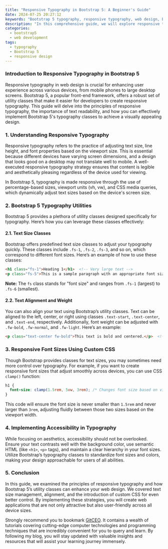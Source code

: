 ```yaml
---
title: "Responsive Typography in Bootstrap 5: A Beginner's Guide"
date: 2024-07-25 20:27:12
keywords: "Bootstrap 5 typography, responsive typography, web design, Bootstrap classes, CSS"
description: "In this comprehensive guide, we will explore responsive typography in Bootstrap 5, covering its significance in web design and how it enhances user experience. You will learn how to utilize Bootstrap classes for text sizes, line heights, and font styles to create a visually appealing and adaptive interface. This tutorial will provide detailed explanations and code examples to ensure a thorough understanding of implementing responsive typography in your Bootstrap projects. By the end of this guide, you will be able to effectively apply these techniques to enhance the readability and aesthetics of your web applications."
categories:
  - bootstrap5
  - web development
tags:
  - typography
  - Bootstrap 5
  - responsive design
---
```


### Introduction to Responsive Typography in Bootstrap 5

Responsive typography in web design is crucial for enhancing user experience across various devices, from mobile phones to large desktop screens. Bootstrap 5, a popular front-end framework, offers a robust set of utility classes that make it easier for developers to create responsive typography. This guide will delve into the principles of responsive typography, the importance of text readability, and how you can effectively implement Bootstrap 5's typography classes to achieve a visually appealing design.

<!-- more -->

### 1. Understanding Responsive Typography

Responsive typography refers to the practice of adjusting text size, line height, and font properties based on the viewport size. This is essential because different devices have varying screen dimensions, and a design that looks good on a desktop may not translate well to mobile. A well-executed responsive typography strategy ensures that content is legible and aesthetically pleasing regardless of the device used for viewing. 

In Bootstrap 5, typography is made responsive through the use of percentage-based sizes, viewport units (vh, vw), and CSS media queries, which dynamically adjust text sizes based on the device's screen size.

### 2. Bootstrap 5 Typography Utilities

Bootstrap 5 provides a plethora of utility classes designed specifically for typography. Here’s how you can leverage these classes effectively:

#### 2.1. Text Size Classes

Bootstrap offers predefined text size classes to adjust your typography quickly. These classes include `.fs-1`, `.fs-2`, `.fs-3`, and so on, which correspond to different font sizes. Here’s an example of how to use these classes:

```html
<h1 class="fs-1">Heading 1</h1>  <!-- Very large text -->
<p class="fs-5">This is a sample paragraph with an appropriate font size.</p>  <!-- Medium sized text -->
```
**Note:** The `fs` class stands for "font size" and ranges from `.fs-1` (largest) to `.fs-6` (smallest).

#### 2.2. Text Alignment and Weight

You can also align your text using Bootstrap’s utility classes. Text can be aligned to the left, center, or right using classes `.text-start`, `.text-center`, and `.text-end`, respectively. Additionally, font weight can be adjusted with `.fw-bold`, `.fw-normal`, and `.fw-light`. Here’s an example:

```html
<p class="text-center fw-bold">This text is bold and centered.</p>  <!-- Bold and centered text -->
```

### 3. Responsive Font Sizes Using Custom CSS

Though Bootstrap provides classes for text sizes, you may sometimes need more control over typography. For example, if you want to create responsive font sizes that adjust smoothly across devices, you can use CSS `clamp()` function:

```css
h1 {
  font-size: clamp(1.5rem, 5vw, 3rem); /* Changes font size based on viewport width */
}
```
This code will ensure the font size is never smaller than `1.5rem` and never larger than `3rem`, adjusting fluidly between those two sizes based on the viewport width.

### 4. Implementing Accessibility in Typography

While focusing on aesthetics, accessibility should not be overlooked. Ensure your text contrasts well with the background color, use semantic HTML (like `<h1>`, `<p>` tags), and maintain a clear hierarchy in your font sizes. Utilize Bootstrap’s typography classes to standardize font sizes and colors, making your design approachable for users of all abilities.

### 5. Conclusion

In this guide, we examined the principles of responsive typography and how Bootstrap 5’s utility classes can enhance your web design. We covered text size management, alignment, and the introduction of custom CSS for even better control. By implementing these strategies, you will create web applications that are not only attractive but also user-friendly across all device sizes. 

Strongly recommend you to bookmark [GitCEO](https://gitceo.com). It contains a wealth of tutorials covering cutting-edge computer technologies and programming techniques that are incredibly convenient for you to query and learn. By following my blog, you will stay updated with valuable insights and resources that will assist your learning journey immensely.